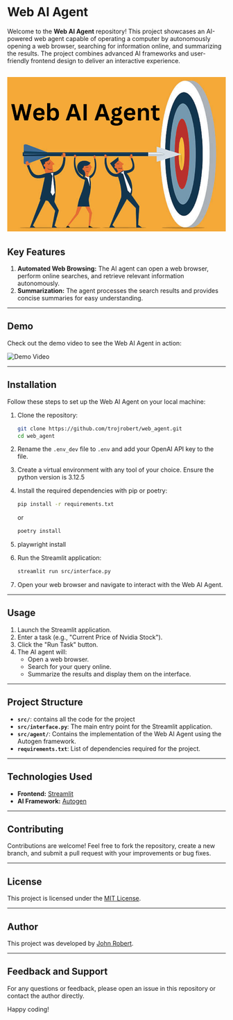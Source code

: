 # Web AI Agent

Welcome to the **Web AI Agent** repository! This project showcases an AI-powered web agent capable of operating a computer by autonomously opening a web browser, searching for information online, and summarizing the results. The project combines advanced AI frameworks and user-friendly frontend design to deliver an interactive experience.

![Banner](assets/banner.png)
---

## Key Features

1. **Automated Web Browsing:** The AI agent can open a web browser, perform online searches, and retrieve relevant information autonomously.
2. **Summarization:** The agent processes the search results and provides concise summaries for easy understanding.


---

## Demo

Check out the demo video to see the Web AI Agent in action:

![Demo Video](<link to the demo video>)

---

## Installation

Follow these steps to set up the Web AI Agent on your local machine:



1. Clone the repository:
   ```bash
   git clone https://github.com/trojrobert/web_agent.git
   cd web_agent
   ```
2. Rename the `.env_dev` file to `.env` and add your OpenAI API key to the file.

3. Create a virtual environment with any tool of your choice. Ensure the python version is 3.12.5

4. Install the required dependencies with pip or poetry:
   ```bash
   pip install -r requirements.txt
   ```
   or
   ```bash
   poetry install
   ```
5. playwright install

6. Run the Streamlit application:
   ```bash
   streamlit run src/interface.py
   ```


4. Open your web browser and navigate to interact with the Web AI Agent.

---

## Usage

1. Launch the Streamlit application.
2. Enter a task (e.g., "Current Price of Nvidia Stock").
3. Click the "Run Task" button.
4. The AI agent will:
   - Open a web browser.
   - Search for your query online.
   - Summarize the results and display them on the interface.

---

## Project Structure

- **`src/`**: contains all the code for the project
- **`src/interface.py`**: The main entry point for the Streamlit application.
- **`src/agent/`**: Contains the implementation of the Web AI Agent using the Autogen framework.
- **`requirements.txt`**: List of dependencies required for the project.

---

## Technologies Used

- **Frontend:** [Streamlit](https://streamlit.io)
- **AI Framework:** [Autogen](https://github.com/microsoft/autogen)

---

## Contributing

Contributions are welcome! Feel free to fork the repository, create a new branch, and submit a pull request with your improvements or bug fixes.

---

## License

This project is licensed under the [MIT License](LICENSE).

---

## Author

This project was developed by [John Robert](https://github.com/trojrobert).

---

## Feedback and Support

For any questions or feedback, please open an issue in this repository or contact the author directly.

Happy coding!

